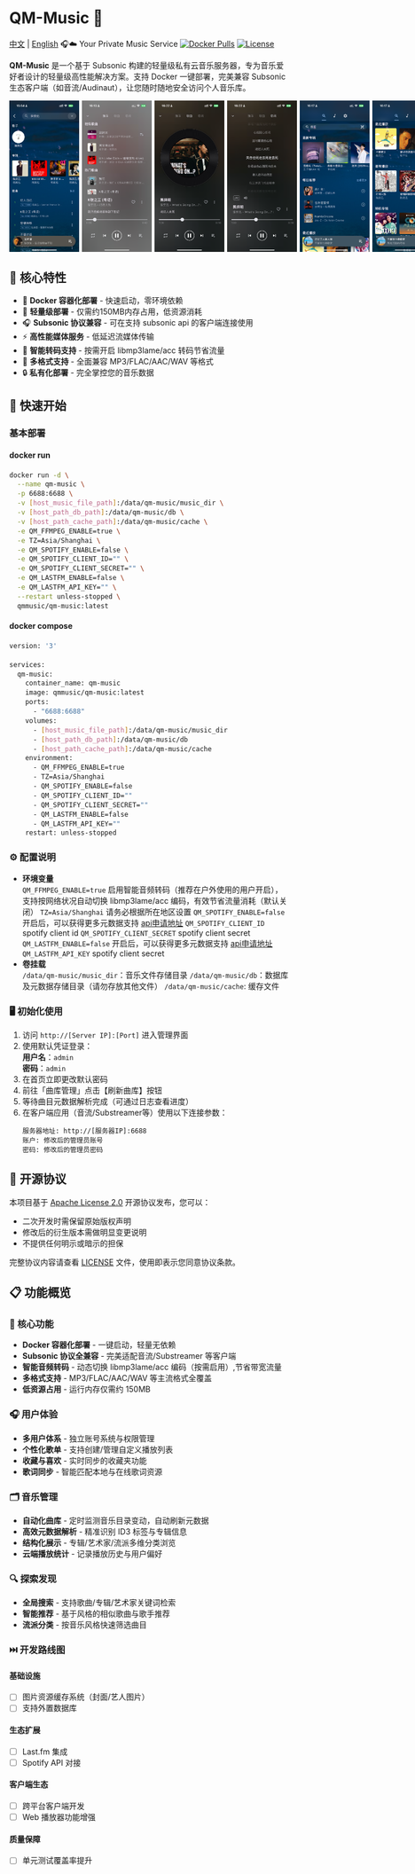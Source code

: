 # QM-Music 🎵
[中文](README.md) | [English](README.en.md)
🎧☁️ Your Private Music Service
[![Docker Pulls](https://img.shields.io/docker/pulls/qmmusic/qm-music)](https://hub.docker.com/r/qmmusic/qm-music)
[![License](https://img.shields.io/badge/License-Apache%202.0-blue.svg)](https://www.apache.org/licenses/LICENSE-2.0)

**QM-Music** 是一个基于 Subsonic 构建的轻量级私有云音乐服务器，专为音乐爱好者设计的轻量级高性能解决方案。支持 Docker 一键部署，完美兼容 Subsonic 生态客户端（如音流/Audinaut），让您随时随地安全访问个人音乐库。
<div style="display: flex; gap: 5px;">
  <img src="docs/assets/433026310-55019589-116b-4afd-ba90-dc0b7a704520.png" style="width:25%" />
  <img src="docs/assets/433026335-9ddbb5e3-8bb0-4336-b282-9f0d712a12d7.png" style="width:25%" />
  <img src="docs/assets/433027765-68ecdc95-df2c-4424-983d-dc44103af125.png" style="width:25%" />
  <img src="docs/assets/433027782-26769aea-be11-447c-89c1-524827fc6175.png" style="width:25%" />
  <img src="docs/assets/433026371-93d66adb-8659-4351-ad57-731c16668224.png" style="width:25%" />
  <img src="docs/assets/433026401-e91adfc7-2721-4b5e-82df-5a967fc6ae87.png" style="width:25%" />
  <img src="docs/assets/433033515-cc6d37dd-0d06-4dd9-8466-673f5cc2c02c.png" style="width:25%" />
  <img src="docs/assets/433033525-7a207bdd-26c8-48d2-ace3-227130ef0374.png" style="width:25%" />
  <img src="docs/assets/433033533-de036d64-b1db-45c4-b545-9c75bc2bc2cc.png" style="width:25%" />
</div>


## 🌟 核心特性

- 🐳 **Docker 容器化部署** - 快速启动，零环境依赖
- 🌱 **轻量级部署** - 仅需约150MB内存占用，低资源消耗
- 🎧 **Subsonic 协议兼容** - 可在支持 subsonic api 的客户端连接使用
- ⚡ **高性能媒体服务** - 低延迟流媒体传输
- 🔄 **智能转码支持** - 按需开启 libmp3lame/acc 转码节省流量
- 📁 **多格式支持** - 全面兼容 MP3/FLAC/AAC/WAV 等格式
- 🔒 **私有化部署** - 完全掌控您的音乐数据

## 🚀 快速开始

### 基本部署
#### docker run
```bash
docker run -d \
  --name qm-music \
  -p 6688:6688 \
  -v [host_music_file_path]:/data/qm-music/music_dir \
  -v [host_path_db_path]:/data/qm-music/db \
  -v [host_path_cache_path]:/data/qm-music/cache \
  -e QM_FFMPEG_ENABLE=true \
  -e TZ=Asia/Shanghai \
  -e QM_SPOTIFY_ENABLE=false \
  -e QM_SPOTIFY_CLIENT_ID="" \
  -e QM_SPOTIFY_CLIENT_SECRET="" \
  -e QM_LASTFM_ENABLE=false \
  -e QM_LASTFM_API_KEY="" \
  --restart unless-stopped \
  qmmusic/qm-music:latest
```
#### docker compose
```bash
version: '3'

services:
  qm-music:
    container_name: qm-music
    image: qmmusic/qm-music:latest
    ports:
      - "6688:6688"
    volumes:
      - [host_music_file_path]:/data/qm-music/music_dir
      - [host_path_db_path]:/data/qm-music/db
      - [host_path_cache_path]:/data/qm-music/cache 
    environment:
      - QM_FFMPEG_ENABLE=true
      - TZ=Asia/Shanghai
      - QM_SPOTIFY_ENABLE=false
      - QM_SPOTIFY_CLIENT_ID=""
      - QM_SPOTIFY_CLIENT_SECRET=""
      - QM_LASTFM_ENABLE=false
      - QM_LASTFM_API_KEY="" 
    restart: unless-stopped
```

### ⚙️ 配置说明
- **环境变量**  
  `QM_FFMPEG_ENABLE=true` 启用智能音频转码（推荐在户外使用的用户开启），支持按网络状况自动切换 libmp3lame/acc 编码，有效节省流量消耗（默认关闭）
  `TZ=Asia/Shanghai` 请务必根据所在地区设置
  `QM_SPOTIFY_ENABLE=false` 开启后，可以获得更多元数据支持 [api申请地址](https://developer.spotify.com/)
  `QM_SPOTIFY_CLIENT_ID` spotify client id
  `QM_SPOTIFY_CLIENT_SECRET` spotify client secret
  `QM_LASTFM_ENABLE=false` 开启后，可以获得更多元数据支持 [api申请地址](https://developer.spotify.com/)
  `QM_LASTFM_API_KEY` spotify client secret
- **卷挂载**  
  `/data/qm-music/music_dir`：音乐文件存储目录
  `/data/qm-music/db`：数据库及元数据存储目录（请勿存放其他文件）
  `/data/qm-music/cache`: 缓存文件
### 🖥️ 初始化使用
1. 访问 `http://[Server IP]:[Port]` 进入管理界面
2. 使用默认凭证登录：  
   **用户名**：`admin`  
   **密码**：`admin`
3. 在首页立即更改默认密码
4. 前往「曲库管理」点击【刷新曲库】按钮
5. 等待曲目元数据解析完成（可通过日志查看进度）
6. 在客户端应用（音流/Substreamer等）使用以下连接参数：
   ```properties
   服务器地址: http://[服务器IP]:6688
   账户: 修改后的管理员账号
   密码: 修改后的管理员密码
   ```

## 📜 开源协议
本项目基于 [Apache License 2.0](https://www.apache.org/licenses/LICENSE-2.0) 开源协议发布，您可以：
- 二次开发时需保留原始版权声明
- 修改后的衍生版本需做明显变更说明
- 不提供任何明示或暗示的担保

完整协议内容请查看 [LICENSE](LICENSE) 文件，使用即表示您同意协议条款。
   
## 📋 功能概览

### 🚀 核心功能
- **Docker 容器化部署** - 一键启动，轻量无依赖
- **Subsonic 协议全兼容** - 完美适配音流/Substreamer 等客户端
- **智能音频转码** - 动态切换 libmp3lame/acc 编码（按需启用）,节省带宽流量
- **多格式支持** - MP3/FLAC/AAC/WAV 等主流格式全覆盖
- **低资源占用** - 运行内存仅需约 150MB

### 🎧 用户体验
- **多用户体系** - 独立账号系统与权限管理
- **个性化歌单** - 支持创建/管理自定义播放列表
- **收藏与喜欢** - 实时同步的收藏夹功能
- **歌词同步** - 智能匹配本地与在线歌词资源

### 🗂️ 音乐管理
- **自动化曲库** - 定时监测音乐目录变动，自动刷新元数据
- **高效元数据解析** - 精准识别 ID3 标签与专辑信息
- **结构化展示** - 专辑/艺术家/流派多维分类浏览
- **云端播放统计** - 记录播放历史与用户偏好

### 🔍 探索发现
- **全局搜索** - 支持歌曲/专辑/艺术家关键词检索
- **智能推荐** - 基于风格的相似歌曲与歌手推荐
- **流派分类** - 按音乐风格快速筛选曲目

### ⏭️ 开发路线图
#### 基础设施
- [ ] 图片资源缓存系统（封面/艺人图片）
- [ ] 支持外置数据库

#### 生态扩展
- [ ] Last.fm 集成
- [ ] Spotify API 对接

#### 客户端生态
- [ ] 跨平台客户端开发
- [ ] Web 播放器功能增强

#### 质量保障
- [ ] 单元测试覆盖率提升
